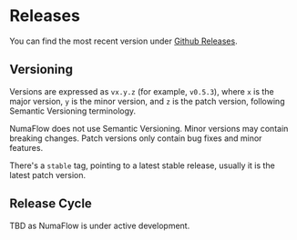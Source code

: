 # Releases

You can find the most recent version under [Github Releases](https://github.com/numaproj/numaflow/releases).

## Versioning

Versions are expressed as `vx.y.z` (for example, `v0.5.3`), where `x` is the major version, `y` is the minor version, and `z` is the patch version, following Semantic Versioning terminology.

NumaFlow does not use Semantic Versioning. Minor versions may contain breaking changes. Patch versions only contain bug fixes and minor features.

There's a `stable` tag, pointing to a latest stable release, usually it is the latest patch version.

## Release Cycle

TBD as NumaFlow is under active development.
